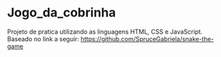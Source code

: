 # Jogo_da_cobrinha
Projeto de pratica utilizando as linguagens HTML, CSS e JavaScript.
Baseado no link a seguir: https://github.com/SpruceGabriela/snake-the-game
